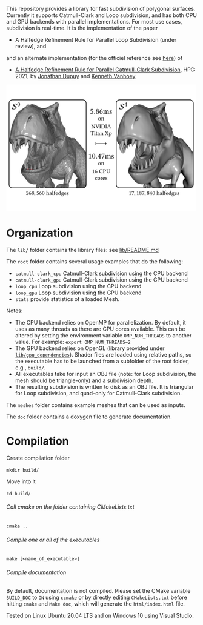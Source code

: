 This repository provides a library for fast subdivision of polygonal surfaces.
Currently it supports Catmull-Clark and Loop subdivision, and has both CPU and GPU backends with parallel implementations.
For most use cases, subdivision is real-time.
It is the implementation of the paper
* A Halfedge Refinement Rule for Parallel Loop Subdivision (under review), and  

and an alternate implementation (for the officiel reference see [here](https://github.com/jdupuy/HalfedgeCatmullClark)) of
* [A Halfedge Refinement Rule for Parallel Catmull-Clark Subdivision](http://kenneth.vanhoey.free.fr/index.php?page=research&lang=en#DV21), HPG 2021, by [Jonathan Dupuy](http://onrendering.com) and [Kenneth Vanhoey](http://kvanhoey.eu/)


<img src="img/loop_subdiv.jpg" alt="Example of Loop subdivision" width="500"/>


# Organization
The `lib/` folder contains the library files: see [lib/README.md](lib/README.md)

The `root` folder contains several usage examples that do the following:
* `catmull-clark_cpu` Catmull-Clark subdivision using the CPU backend
* `catmull-clark_gpu` Catmull-Clark subdivision using the GPU backend
* `loop_cpu` Loop subdivision using the CPU backend
* `loop_gpu` Loop subdivision using the GPU backend
* `stats` provide statistics of a loaded Mesh.

Notes:
* The CPU backend relies on OpenMP for parallelization. By default, it uses as many threads as there are CPU cores available. This can be altered by setting the environment variable `OMP_NUM_THREADS` to another value. For example: `export OMP_NUM_THREADS=2`
* The GPU backend relies on OpenGL (library provided under [`lib/gpu_dependencies`](lib/gpu_dependencies)). Shader files are loaded using relative paths, so the executable has to be launched from a subfolder of the root folder, e.g., `build/`.
* All executables take for input an OBJ file (note: for Loop subdivision, the mesh should be triangle-only) and a subdivision depth.
* The resulting subdivision is written to disk as an OBJ file. It is triangular for Loop subdivision, and quad-only for Catmull-Clark subdivision.

The `meshes` folder contains example meshes that can be used as inputs.

The `doc` folder contains a doxygen file to generate documentation.

# Compilation
Create compilation folder

`mkdir build/`

Move into it

`cd build/`

###### Call cmake on the folder containing CMakeLists.txt
`cmake ..`
###### Compile one or all of the executables
`make [<name_of_executable>]`
###### Compile documentation
By default, documentation is not compiled. Please set the CMake variable `BUILD_DOC` to `ON` using `ccmake` or by directly editing `CMakeLists.txt` before hitting `cmake` and `Make doc`, which will generate the `html/index.html` file.
	
Tested on Linux Ubuntu 20.04 LTS and on Windows 10 using Visual Studio.


